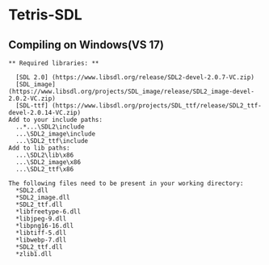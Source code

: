 # Tetris-SDL

  ## Compiling on Windows(VS 17)
  
    ** Required libraries: **
    
      [SDL 2.0] (https://www.libsdl.org/release/SDL2-devel-2.0.7-VC.zip)
      [SDL_image] (https://www.libsdl.org/projects/SDL_image/release/SDL2_image-devel-2.0.2-VC.zip)
      [SDL-ttf] (https://www.libsdl.org/projects/SDL_ttf/release/SDL2_ttf-devel-2.0.14-VC.zip)
    Add to your include paths:
      ..*...\SDL2\include
      ...\SDL2_image\include
      ...\SDL2_ttf\include
    Add to lib paths:
      ...\SDL2\lib\x86
      ...\SDL2_image\x86
      ...\SDL2_ttf\x86
    
    The following files need to be present in your working directory:
      *SDL2.dll
      *SDL2_image.dll
      *SDL2_ttf.dll
      *libfreetype-6.dll
      *libjpeg-9.dll
      *libpng16-16.dll
      *libtiff-5.dll
      *libwebp-7.dll
      *SDL2_ttf.dll
      *zlib1.dll
      
